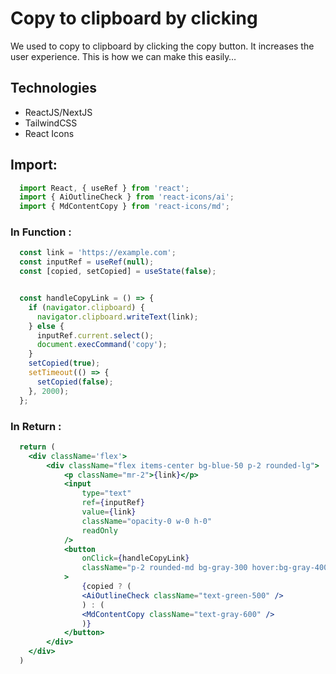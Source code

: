 # Copy to clipboard by clicking
We used to copy to clipboard by clicking the copy button. It increases the user experience. This is how we can make this easily…

## Technologies
- ReactJS/NextJS
- TailwindCSS
- React Icons

## Import: 
```jsx
  import React, { useRef } from 'react';
  import { AiOutlineCheck } from 'react-icons/ai';
  import { MdContentCopy } from 'react-icons/md';
```

### In Function :
```jsx
  const link = 'https://example.com';
  const inputRef = useRef(null);
  const [copied, setCopied] = useState(false);


  const handleCopyLink = () => {
    if (navigator.clipboard) {
      navigator.clipboard.writeText(link);
    } else {
      inputRef.current.select();
      document.execCommand('copy');
    }
    setCopied(true);
    setTimeout(() => {
      setCopied(false);
    }, 2000);
  };
```

### In Return :
```jsx
  return (
    <div className='flex'>
        <div className="flex items-center bg-blue-50 p-2 rounded-lg">
            <p className="mr-2">{link}</p>
            <input
                type="text"
                ref={inputRef}
                value={link}
                className="opacity-0 w-0 h-0"
                readOnly
            />
            <button
                onClick={handleCopyLink}
                className="p-2 rounded-md bg-gray-300 hover:bg-gray-400"
            >
                {copied ? (
                <AiOutlineCheck className="text-green-500" />
                ) : (
                <MdContentCopy className="text-gray-600" />
                )}
            </button>
        </div>
    </div>
  )
```
